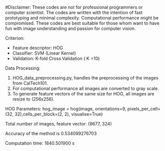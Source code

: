 #Disclaimer: 
These codes are not for professional programmers or computer scientist. The codes are written with the intention of fast prototyping and
minimal complexity. Computational performance might be compromised. These codes are best suitable for those whom want to have fun with 
image understanding and passion for computer vision. 

Criterion:
* Feature descriptor: HOG
* Classifier: SVM (Linear Kernel)
* Validation: K-fold Cross Validation ( K =10) 

Data Processing:
1. HOG_data_preprocessing.py, handles the preprocessing of the images from CalTech101. 
2. For computational performance all images are converted to gray scale. 
3. To generate feature vectors of the same size for HOG, all images are resize to (256x256). 


HOG Parameters:
hog_image = hog(image, orientations=9, pixels_per_cell=(32, 32),cells_per_block=(2, 2), visualise=True)

Total number of images, feature vector: (8677, 324)

Accuracy of the method is 0.534099276703

Computation time: 1840.501900 s
